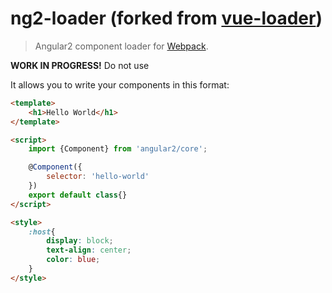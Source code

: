 # ng2-loader (forked from [vue-loader](https://github.com/vuejs/vue-loader))

> Angular2 component loader for [Webpack](http://webpack.github.io).

**WORK IN PROGRESS!** Do not use

It allows you to write your components in this format:

```html
<template>
    <h1>Hello World</h1>
</template>

<script>
    import {Component} from 'angular2/core';

    @Component({
        selector: 'hello-world'
    })
    export default class{}
</script>

<style>
    :host{
        display: block;
        text-align: center;
        color: blue;
    }
</style>
```
